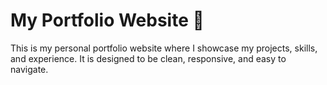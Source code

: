 # My Portfolio Website 🌟
This is my personal portfolio website where I showcase my projects, skills, and experience.
It is designed to be clean, responsive, and easy to navigate.
